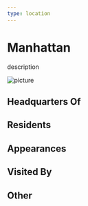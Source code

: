 ```yaml
---
type: location
---
```

# Manhattan

description

![picture](../images/image.jpg)

## Headquarters Of


## Residents


## Appearances


## Visited By


## Other
